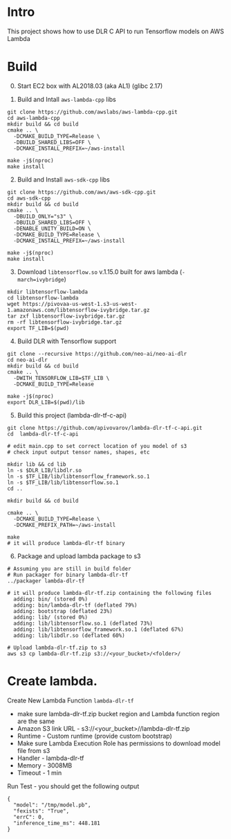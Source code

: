 # Intro
This project shows how to use DLR C API to run Tensorflow models on AWS Lambda

# Build

0. Start EC2 box with AL2018.03 (aka AL1) (glibc 2.17)

1. Build and Intall `aws-lambda-cpp` libs

```
git clone https://github.com/awslabs/aws-lambda-cpp.git
cd aws-lambda-cpp
mkdir build && cd build
cmake .. \
  -DCMAKE_BUILD_TYPE=Release \
  -DBUILD_SHARED_LIBS=OFF \
  -DCMAKE_INSTALL_PREFIX=~/aws-install

make -j$(nproc)
make install
```

2. Build and Install `aws-sdk-cpp` libs

```
git clone https://github.com/aws/aws-sdk-cpp.git
cd aws-sdk-cpp
mkdir build && cd build
cmake .. \
  -DBUILD_ONLY="s3" \
  -DBUILD_SHARED_LIBS=OFF \
  -DENABLE_UNITY_BUILD=ON \
  -DCMAKE_BUILD_TYPE=Release \
  -DCMAKE_INSTALL_PREFIX=~/aws-install

make -j$(nproc)
make install
```

3. Download `libtensorflow.so` v.1.15.0 built for aws lambda (`-march=ivybridge`)

```
mkdir libtensorflow-lambda
cd libtensorflow-lambda
wget https://pivovaa-us-west-1.s3-us-west-1.amazonaws.com/libtensorflow-ivybridge.tar.gz
tar zxf libtensorflow-ivybridge.tar.gz
rm -rf libtensorflow-ivybridge.tar.gz
export TF_LIB=$(pwd)
```

4. Build DLR with Tensorflow support

```
git clone --recursive https://github.com/neo-ai/neo-ai-dlr
cd neo-ai-dlr
mkdir build && cd build
cmake .. \
  -DWITH_TENSORFLOW_LIB=$TF_LIB \
  -DCMAKE_BUILD_TYPE=Release

make -j$(nproc)
export DLR_LIB=$(pwd)/lib
```

5. Build this project (lambda-dlr-tf-c-api)

```
git clone https://github.com/apivovarov/lambda-dlr-tf-c-api.git
cd  lambda-dlr-tf-c-api

# edit main.cpp to set correct location of you model of s3
# check input output tensor names, shapes, etc

mkdir lib && cd lib
ln -s $DLR_LIB/libdlr.so
ln -s $TF_LIB/lib/libtensorflow_framework.so.1
ln -s $TF_LIB/lib/libtensorflow.so.1
cd ..

mkdir build && cd build

cmake .. \
  -DCMAKE_BUILD_TYPE=Release \
  -DCMAKE_PREFIX_PATH=~/aws-install

make
# it will produce lambda-dlr-tf binary
```

6. Package and upload lambda package to s3

```
# Assuming you are still in build folder
# Run packager for binary lambda-dlr-tf
../packager lambda-dlr-tf

# it will produce lambda-dlr-tf.zip containing the following files
  adding: bin/ (stored 0%)
  adding: bin/lambda-dlr-tf (deflated 79%)
  adding: bootstrap (deflated 23%)
  adding: lib/ (stored 0%)
  adding: lib/libtensorflow.so.1 (deflated 73%)
  adding: lib/libtensorflow_framework.so.1 (deflated 67%)
  adding: lib/libdlr.so (deflated 60%)

# Upload lambda-dlr-tf.zip to s3
aws s3 cp lambda-dlr-tf.zip s3://<your_bucket>/<folder>/
```

# Create lambda.

Create New Lambda Function `lambda-dlr-tf`
* make sure lambda-dlr-tf.zip bucket region and Lambda function region are the same
* Amazon S3 link URL - s3://<your_bucket>/<folder>/lambda-dlr-tf.zip
* Runtime - Custom runtime (provide custom bootstrap)
* Make sure Lambda Execution Role has permissions to download model file from s3
* Handler - lambda-dlr-tf
* Memory - 3008MB
* Timeout - 1 min

Run Test - you should get the following output

```
{
  "model": "/tmp/model.pb",
  "fexists": "True",
  "errC": 0,
  "inference_time_ms": 448.181
}
```
